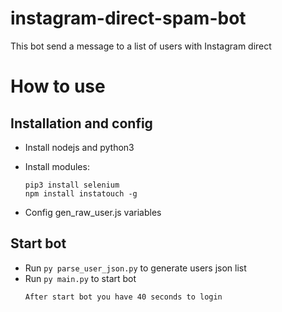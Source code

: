 # instagram-direct-spam-bot
This bot send a message to a list of users with Instagram direct


# How to use

## Installation and config
- Install nodejs and python3

- Install modules:

  ```
  pip3 install selenium
  npm install instatouch -g
  ```
- Config gen_raw_user.js variables
## Start bot
- Run ```py parse_user_json.py``` to generate users json list
- Run ```py main.py``` to start bot
  ```
  After start bot you have 40 seconds to login
  ```
